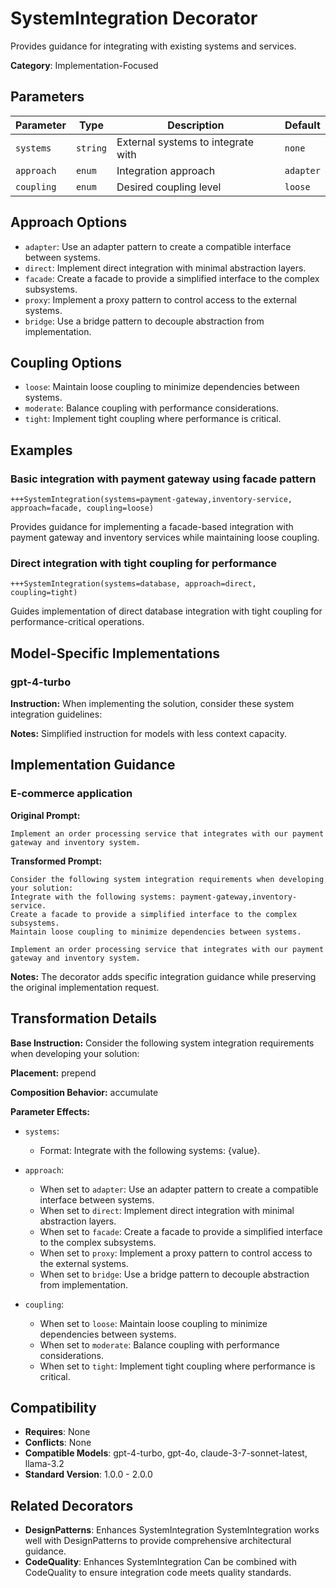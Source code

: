 # SystemIntegration Decorator

Provides guidance for integrating with existing systems and services.

**Category**: Implementation-Focused

## Parameters

| Parameter | Type | Description | Default |
|-----------|------|-------------|--------|
| `systems` | `string` | External systems to integrate with | `none` |
| `approach` | `enum` | Integration approach | `adapter` |
| `coupling` | `enum` | Desired coupling level | `loose` |

## Approach Options

- `adapter`: Use an adapter pattern to create a compatible interface between systems.
- `direct`: Implement direct integration with minimal abstraction layers.
- `facade`: Create a facade to provide a simplified interface to the complex subsystems.
- `proxy`: Implement a proxy pattern to control access to the external systems.
- `bridge`: Use a bridge pattern to decouple abstraction from implementation.

## Coupling Options

- `loose`: Maintain loose coupling to minimize dependencies between systems.
- `moderate`: Balance coupling with performance considerations.
- `tight`: Implement tight coupling where performance is critical.

## Examples

### Basic integration with payment gateway using facade pattern

```
+++SystemIntegration(systems=payment-gateway,inventory-service, approach=facade, coupling=loose)
```

Provides guidance for implementing a facade-based integration with payment gateway and inventory services while maintaining loose coupling.

### Direct integration with tight coupling for performance

```
+++SystemIntegration(systems=database, approach=direct, coupling=tight)
```

Guides implementation of direct database integration with tight coupling for performance-critical operations.

## Model-Specific Implementations

### gpt-4-turbo

**Instruction:** When implementing the solution, consider these system integration guidelines:

**Notes:** Simplified instruction for models with less context capacity.


## Implementation Guidance

### E-commerce application

**Original Prompt:**
```
Implement an order processing service that integrates with our payment gateway and inventory system.
```

**Transformed Prompt:**
```
Consider the following system integration requirements when developing your solution:
Integrate with the following systems: payment-gateway,inventory-service.
Create a facade to provide a simplified interface to the complex subsystems.
Maintain loose coupling to minimize dependencies between systems.

Implement an order processing service that integrates with our payment gateway and inventory system.
```

**Notes:** The decorator adds specific integration guidance while preserving the original implementation request.

## Transformation Details

**Base Instruction:** Consider the following system integration requirements when developing your solution:

**Placement:** prepend

**Composition Behavior:** accumulate

**Parameter Effects:**

- `systems`:
  - Format: Integrate with the following systems: {value}.

- `approach`:
  - When set to `adapter`: Use an adapter pattern to create a compatible interface between systems.
  - When set to `direct`: Implement direct integration with minimal abstraction layers.
  - When set to `facade`: Create a facade to provide a simplified interface to the complex subsystems.
  - When set to `proxy`: Implement a proxy pattern to control access to the external systems.
  - When set to `bridge`: Use a bridge pattern to decouple abstraction from implementation.

- `coupling`:
  - When set to `loose`: Maintain loose coupling to minimize dependencies between systems.
  - When set to `moderate`: Balance coupling with performance considerations.
  - When set to `tight`: Implement tight coupling where performance is critical.

## Compatibility

- **Requires**: None
- **Conflicts**: None
- **Compatible Models**: gpt-4-turbo, gpt-4o, claude-3-7-sonnet-latest, llama-3.2
- **Standard Version**: 1.0.0 - 2.0.0

## Related Decorators

- **DesignPatterns**: Enhances SystemIntegration SystemIntegration works well with DesignPatterns to provide comprehensive architectural guidance.
- **CodeQuality**: Enhances SystemIntegration Can be combined with CodeQuality to ensure integration code meets quality standards.
